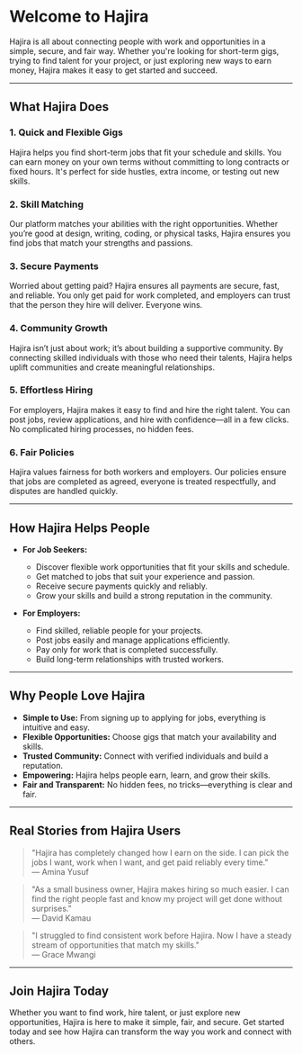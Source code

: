 # Welcome to Hajira

Hajira is all about connecting people with work and opportunities in a simple, secure, and fair way. Whether you're looking for short-term gigs, trying to find talent for your project, or just exploring new ways to earn money, Hajira makes it easy to get started and succeed.

---

## What Hajira Does

### 1. Quick and Flexible Gigs
Hajira helps you find short-term jobs that fit your schedule and skills. You can earn money on your own terms without committing to long contracts or fixed hours. It's perfect for side hustles, extra income, or testing out new skills.

### 2. Skill Matching
Our platform matches your abilities with the right opportunities. Whether you’re good at design, writing, coding, or physical tasks, Hajira ensures you find jobs that match your strengths and passions.

### 3. Secure Payments
Worried about getting paid? Hajira ensures all payments are secure, fast, and reliable. You only get paid for work completed, and employers can trust that the person they hire will deliver. Everyone wins.

### 4. Community Growth
Hajira isn’t just about work; it’s about building a supportive community. By connecting skilled individuals with those who need their talents, Hajira helps uplift communities and create meaningful relationships.

### 5. Effortless Hiring
For employers, Hajira makes it easy to find and hire the right talent. You can post jobs, review applications, and hire with confidence—all in a few clicks. No complicated hiring processes, no hidden fees.

### 6. Fair Policies
Hajira values fairness for both workers and employers. Our policies ensure that jobs are completed as agreed, everyone is treated respectfully, and disputes are handled quickly.

---

## How Hajira Helps People

- **For Job Seekers:**  
  - Discover flexible work opportunities that fit your skills and schedule.  
  - Get matched to jobs that suit your experience and passion.  
  - Receive secure payments quickly and reliably.  
  - Grow your skills and build a strong reputation in the community.  

- **For Employers:**  
  - Find skilled, reliable people for your projects.  
  - Post jobs easily and manage applications efficiently.  
  - Pay only for work that is completed successfully.  
  - Build long-term relationships with trusted workers.  

---

## Why People Love Hajira

- **Simple to Use:** From signing up to applying for jobs, everything is intuitive and easy.  
- **Flexible Opportunities:** Choose gigs that match your availability and skills.  
- **Trusted Community:** Connect with verified individuals and build a reputation.  
- **Empowering:** Hajira helps people earn, learn, and grow their skills.  
- **Fair and Transparent:** No hidden fees, no tricks—everything is clear and fair.  

---

## Real Stories from Hajira Users

> "Hajira has completely changed how I earn on the side. I can pick the jobs I want, work when I want, and get paid reliably every time."  
> — Amina Yusuf

> "As a small business owner, Hajira makes hiring so much easier. I can find the right people fast and know my project will get done without surprises."  
> — David Kamau

> "I struggled to find consistent work before Hajira. Now I have a steady stream of opportunities that match my skills."  
> — Grace Mwangi

---

## Join Hajira Today

Whether you want to find work, hire talent, or just explore new opportunities, Hajira is here to make it simple, fair, and secure. Get started today and see how Hajira can transform the way you work and connect with others.
